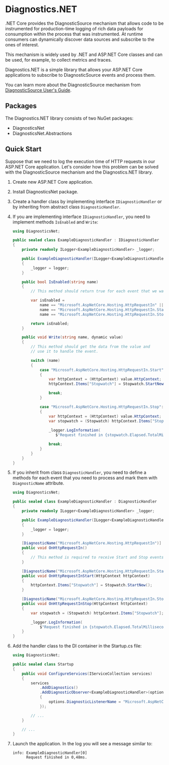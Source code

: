 Diagnostics.NET
===============

.NET Core provides the DiagnosticSource mechanism that allows code to be
instrumented for production-time logging of rich data payloads for consumption
within the process that was instrumented. At runtime consumers can dynamically
discover data sources and subscribe to the ones of interest.

This mechanism is widely used by .NET and ASP.NET Core classes and can be used,
for example, to collect metrics and traces.

Diagnostics.NET is a simple library that allows your ASP.NET Core applications
to subscribe to DiagnosticSource events and process them.

You can learn more about the DiagnosticSource mechanism from
[DiagnosticSource User's Guide](https://github.com/dotnet/runtime/blob/master/src/libraries/System.Diagnostics.DiagnosticSource/src/DiagnosticSourceUsersGuide.md).

Packages
--------

The Diagnostics.NET library consists of two NuGet packages:

* DiagnosticsNet
* DiagnosticsNet.Abstractions

Quick Start
-----------

Suppose that we need to log the execution time of HTTP requests in our
ASP.NET Core application. Let's consider how this problem can be solved with
the DiagnosticSource mechanism and the Diagnostics.NET library.

1. Create new ASP.NET Core application.

2. Install DiagnosticsNet package.

3. Create a handler class by implementing interface `IDiagnosticHandler` or by
   inheriting from abstract class `DiagnosticHandler`.

4. If you are implementing interface `IDiagnosticHandler`, you need to implement
   methods `IsEnabled` and `Write`:
   
    ```c#
    using DiagnosticsNet;
    
    public sealed class ExampleDiagnosticHandler : IDiagnosticHandler
    {
        private readonly ILogger<ExampleDiagnosticHandler> _logger;
    
        public ExampleDiagnosticHandler(ILogger<ExampleDiagnosticHandler> logger)
        {
            _logger = logger;
        }
    
        public bool IsEnabled(string name)
        {
            // This method should return true for each event that we want to process.
    
            var isEnabled =
                name == "Microsoft.AspNetCore.Hosting.HttpRequestIn" ||
                name == "Microsoft.AspNetCore.Hosting.HttpRequestIn.Start" ||
                name == "Microsoft.AspNetCore.Hosting.HttpRequestIn.Stop";
    
            return isEnabled;
        }
    
        public void Write(string name, dynamic value)
        {
            // This method should get the data from the value and
            // use it to handle the event.
    
            switch (name)
            {
                case "Microsoft.AspNetCore.Hosting.HttpRequestIn.Start":
                {
                    var httpContext = (HttpContext) value.HttpContext;
                    httpContext.Items["Stopwatch"] = Stopwatch.StartNew();
    
                    break;
                }
    
                case "Microsoft.AspNetCore.Hosting.HttpRequestIn.Stop":
                {
                    var httpContext = (HttpContext) value.HttpContext;
                    var stopwatch = (Stopwatch) httpContext.Items["Stopwatch"];
                   
                    _logger.LogInformation(
                       $"Request finished in {stopwatch.Elapsed.TotalMilliseconds}ms.");
    
                    break;
                }
            }
        }
    }
    ```

4. If you inherit from class `DiagnosticHandler`, you need to define a methods
   for each event that you need to process and mark them with `DiagnosticName` attribute.

    ```c#
    using DiagnosticsNet;
    
    public sealed class ExampleDiagnosticHandler : DiagnosticHandler
    {
        private readonly ILogger<ExampleDiagnosticHandler> _logger;
    
        public ExampleDiagnosticHandler(ILogger<ExampleDiagnosticHandler> logger)
        {
            _logger = logger;
        }
    
        [DiagnosticName("Microsoft.AspNetCore.Hosting.HttpRequestIn")]
        public void OnHttpRequestIn()
        {
            // This method is required to receive Start and Stop events.
        }
    
        [DiagnosticName("Microsoft.AspNetCore.Hosting.HttpRequestIn.Start")]
        public void OnHttpRequestInStart(HttpContext httpContext)
        {
            httpContext.Items["Stopwatch"] = Stopwatch.StartNew();
        }
    
        [DiagnosticName("Microsoft.AspNetCore.Hosting.HttpRequestIn.Stop")]
        public void OnHttpRequestInStop(HttpContext httpContext)
        {
            var stopwatch = (Stopwatch) httpContext.Items["Stopwatch"];
    
            _logger.LogInformation(
                $"Request finished in {stopwatch.Elapsed.TotalMilliseconds}ms.");
        }
    }
    ```

5. Add the handler class to the DI container in the Startup.cs file:

    ```c#
    using DiagnosticsNet;
    
    public sealed class Startup
    {
        public void ConfigureServices(IServiceCollection services)
        {
            services
                .AddDiagnostics()
                .AddDiagnosticObserver<ExampleDiagnosticHandler>(options =>
                {
                    options.DiagnosticListenerName = "Microsoft.AspNetCore";
                });
   
            // ...
        }
    
        // ...
    }
    ```

6. Launch the application. In the log you will see a message similar to:

    ```
    info: ExampleDiagnosticHandler[0]
          Request finished in 0,48ms.
    ```
